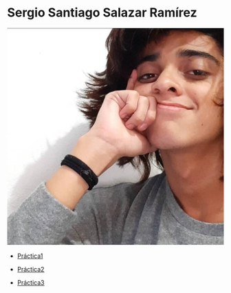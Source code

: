 # **Sergio Santiago Salazar Ramírez**

![foto](/Fotos/fotomia.jpg)

- [Práctica1](https://github.com/sssccv/Practicas_SergioSalazar_DesarrolloWeb/blob/main/practica-1.md)

- [Práctica2](https://github.com/sssccv/Practicas_SergioSalazar_DesarrolloWeb/blob/main/practica-2.md)

- [Práctica3](https://sssccv.github.io/Practicas_SergioSalazar_DesarrolloWeb/)
